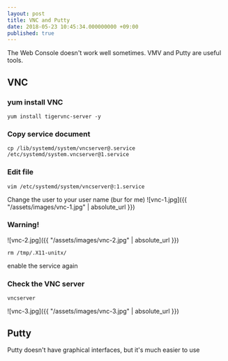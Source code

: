 ```yaml
---
layout: post
title: VNC and Putty
date: 2018-05-23 10:45:34.000000000 +09:00
published: true
---
```


The Web Console doesn't work well sometimes. VMV and Putty are useful tools.

## VNC
### yum install VNC
``` shell
yum install tigervnc-server -y
```

### Copy service document
``` shell
cp /lib/systemd/system/vncserver@.service /etc/systemd/system.vncserver@1.service
```

### Edit file
``` shell
vim /etc/systemd/system/vncserver@:1.service
```
Change the user to your user name (bur for me)
![vnc-1.jpg]({{ "/assets/images/vnc-1.jpg" | absolute_url }})

### Warning!
![vnc-2.jpg]({{ "/assets/images/vnc-2.jpg" | absolute_url }})
``` shell
rm /tmp/.X11-unitx/
```
enable the service again

### Check the VNC server
``` shell
vncserver
```
![vnc-3.jpg]({{ "/assets/images/vnc-3.jpg" | absolute_url }})

## Putty 
Putty doesn't have graphical interfaces, but it's much easier to use
